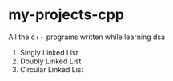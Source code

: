 # my-projects-cpp
All the c++ programs written while learning dsa

1. Singly Linked List
2. Doubly Linked List
3. Circular Linked List
